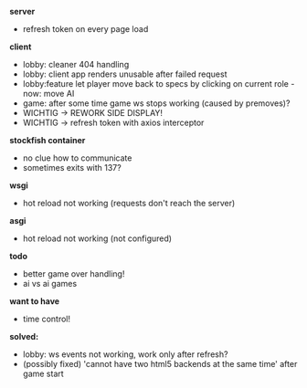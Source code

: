 **server**
- refresh token on every page load

**client**
- lobby: cleaner 404 handling
- lobby: client app renders unusable after failed request
- lobby:feature let player move back to specs by clicking on current role - now: move AI
- game: after some time game ws stops working (caused by premoves)?
- WICHTIG -> REWORK SIDE DISPLAY!
- WICHTIG -> refresh token with axios interceptor

**stockfish container**
- no clue how to communicate
- sometimes exits with 137?

**wsgi**
- hot reload not working (requests don't reach the server)

**asgi**
- hot reload not working (not configured)

**todo**
- better game over handling!
- ai vs ai games

**want to have**
- time control!

**solved:**
- lobby: ws events not working, work only after refresh?
- (possibly fixed) 'cannot have two html5 backends at the same time' after game start 

